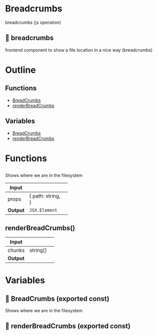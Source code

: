 # Breadcrumbs

breadcrumbs (js operation)


## 🥐 breadcrumbs

frontend component to show a file location in a nice way (breadcrumbs)




# Outline

## Functions

- [BreadCrumbs](#BreadCrumbs)
- [renderBreadCrumbs](#renderBreadCrumbs)

## Variables

- [BreadCrumbs](#breadcrumbs)
- [renderBreadCrumbs](#renderbreadcrumbs)



# Functions

## <BreadCrumbs />

Shows where we are in the filesystem


| Input      |    |    |
| ---------- | -- | -- |
| props | { path: string, <br /> } |  |
| **Output** | `JSX.Element`   |    |



## renderBreadCrumbs()

| Input      |    |    |
| ---------- | -- | -- |
| chunks | string[] |  |
| **Output** |    |    |


# Variables

## 📄 BreadCrumbs (exported const)

Shows where we are in the filesystem


## 📄 renderBreadCrumbs (exported const)

